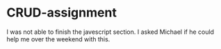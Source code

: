 # CRUD-assignment

I was not able to finish the javescript section. I asked Michael if he could help me over the weekend with this. 
